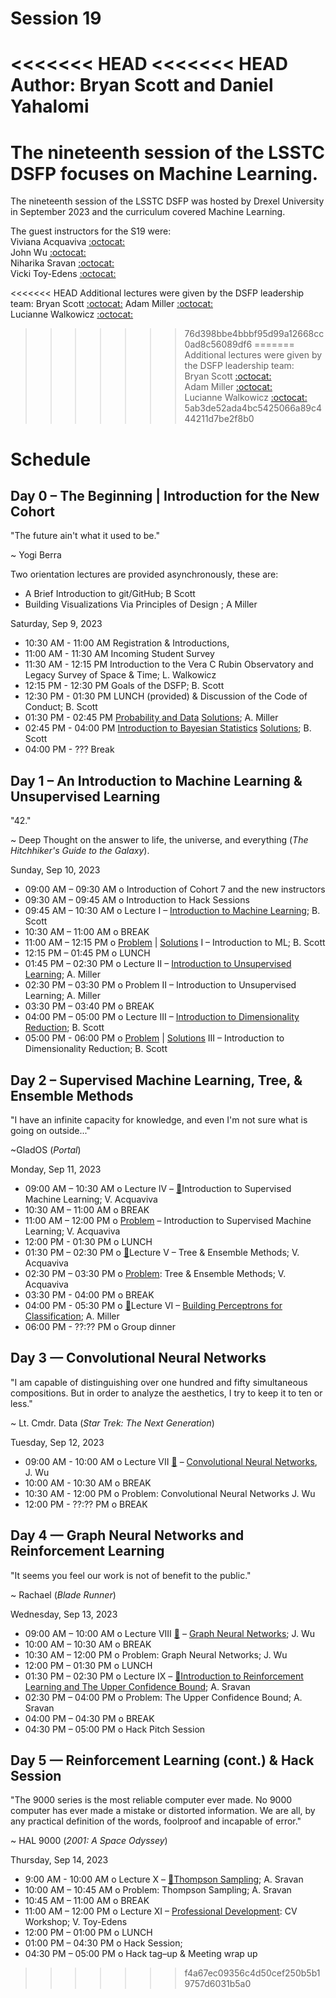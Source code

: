 # Session 19

<<<<<<< HEAD
<<<<<<< HEAD
Author: Bryan Scott and Daniel Yahalomi
=======
The nineteenth session of the LSSTC DSFP focuses on Machine Learning. 
=======
The nineteenth session of the LSSTC DSFP was hosted by Drexel University in September 2023 and the curriculum covered Machine Learning. 

The guest instructors for the S19 were:  
Viviana Acquaviva [:octocat:](https://github.com/vacquaviva)  
John Wu [:octocat:](https://github.com/jwuphysics)  
Niharika Sravan [:octocat:](https://github.com/niharika-sravan)  
Vicki Toy-Edens [:octocat:](https://github.com/vtoyedens)

<<<<<<< HEAD
Additional lectures were given by the DSFP leadership team: 
Bryan Scott [:octocat:](https://github.com/bscot)
Adam Miller [:octocat:](https://github.com/adamamiller)  
Lucianne Walkowicz [:octocat:](https://github.com/lmwalkowicz)
>>>>>>> 76d398bbe4bbbf95d99a12668cc0ad8c56089df6
=======
Additional lectures were given by the DSFP leadership team:  
Bryan Scott [:octocat:](https://github.com/bscot)  
Adam Miller [:octocat:](https://github.com/adamamiller)   
Lucianne Walkowicz [:octocat:](https://github.com/lmwalkowicz)  
>>>>>>> 5ab3de52ada4bc5425066a89c444211d7be2f8b0

# Schedule

## Day 0 – The Beginning | Introduction for the New Cohort

"The future ain't what it used to be."

~ Yogi Berra

Two orientation lectures are provided asynchronously, these are:
- A Brief Introduction to git/GitHub; B Scott 
- Building Visualizations Via Principles of Design ; A Miller

Saturday, Sep 9, 2023 

* 10:30 AM - 11:00 AM Registration & Introductions,
* 11:00 AM - 11:30 AM Incoming Student Survey 
* 11:30 AM - 12:15 PM Introduction to the Vera C Rubin Observatory and Legacy Survey of Space & Time; L. Walkowicz
* 12:15 PM - 12:30 PM Goals of the DSFP; B. Scott
* 12:30 PM - 01:30 PM LUNCH (provided) & Discussion of the Code of Conduct; B. Scott
* 01:30 PM - 02:45 PM [Probability and Data](./day0/ProbabilityAndData.ipynb) [Solutions](./day0/ProbabilityAndDataSolutions.ipynb); A. Miller 
* 02:45 PM - 04:00 PM [Introduction to Bayesian Statistics](./day0/IntroductiontoBayesianReasoningNoSolutions.ipynb) [Solutions](./day0/IntroductiontoBayesianReasoning.ipynb); B. Scott
* 04:00 PM - ??? Break
 
## Day 1 – An Introduction to Machine Learning & Unsupervised Learning 

"42."

~ Deep Thought on the answer to life, the universe, and everything (*The Hitchhiker's Guide to the Galaxy*). 

Sunday, Sep 10, 2023

 * 09:00 AM – 09:30 AM  o  Introduction of Cohort 7 and the new instructors
 * 09:30 AM – 09:45 AM  o  Introduction to Hack Sessions
 * 09:45 AM – 10:30 AM  o  Lecture I – [Introduction to Machine Learning](./day1/IntroductiontoML.ipynb); B. Scott
 * 10:30 AM – 11:00 AM  o  BREAK
 * 11:00 AM – 12:15 PM  o  [Problem](./day1/MLTutorialNoSolutions.ipynb) | [Solutions](./day1/IntroductiontoMLTutorial.ipynb) I – Introduction to ML; B. Scott
 * 12:15 PM – 01:45 PM  o  LUNCH
 * 01:45 PM – 02:30 PM  o  Lecture II – [Introduction to Unsupervised Learning](./day1/IntroductionToUnsupervisedLearning.ipynb); A. Miller
 * 02:30 PM – 03:30 PM  o  Problem II – Introduction to Unsupervised Learning; A. Miller
 * 03:30 PM – 03:40 PM  o  BREAK
 * 04:00 PM – 05:00 PM  o  Lecture III – [Introduction to Dimensionality Reduction](./day1/DimensionalityReduction.ipynb); B. Scott
 * 05:00 PM - 06:00 PM  o [Problem](./day1/DimensionalityReductionNoSolutions.ipynb) | [Solutions](./day1/DimensionalityReductionTutorial.ipynb) III – Introduction to Dimensionality Reduction; B. Scott
 
## Day 2 – Supervised Machine Learning, Tree, & Ensemble Methods 

"I have an infinite capacity for knowledge, and even I'm not sure what is going on outside..."

~GladOS (*Portal*)


Monday, Sep 11, 2023

 * 09:00 AM – 10:30 AM  o Lecture IV – [🎥](https://youtu.be/ZGoWHGnhfxI)Introduction to Supervised Machine Learning; V. Acquaviva
 * 10:30 AM – 11:00 AM  o  BREAK
 * 11:00 AM – 12:00 PM  o [Problem](./day2/SGClassificationToFill.ipynb) – Introduction to Supervised Machine Learning; V. Acquaviva
 * 12:00 PM - 01:30 PM o LUNCH 
 * 01:30 PM – 02:30 PM  o [🎥](https://youtu.be/kcWc1SO7VwU)Lecture V – Tree & Ensemble Methods; V. Acquaviva
 * 02:30 PM – 03:30 PM  o [Problem](./day2/Baggingand20Boosting.ipynb): Tree & Ensemble Methods; V. Acquaviva
 * 03:30 PM - 04:00 PM o BREAK 
 * 04:00 PM - 05:30 PM o [🎥](https://youtu.be/Rd9rxmkZvO0)Lecture VI – [Building Perceptrons for Classification](day2/BuildingPerceptronsForClassification.ipynb); A. Miller 
 * 06:00 PM - ??:?? PM o Group dinner 
 
## Day 3 — Convolutional Neural Networks 

"I am capable of distinguishing over one hundred and fifty simultaneous compositions. But in order to analyze the aesthetics, I try to keep it to ten or less."

~ Lt. Cmdr. Data (*Star Trek: The Next Generation*)

Tuesday, Sep 12, 2023

* 09:00 AM - 10:00 AM o Lecture VII [:movie_camera:](https://www.youtube.com/watch?v=E_GZ4jTqAIU) – [Convolutional Neural Networks](./day3/ConvolutionalNeuralNetworks.ipynb), J. Wu 
* 10:00 AM - 10:30 AM o BREAK
* 10:30 AM - 12:00 PM o Problem: Convolutional Neural Networks J. Wu
* 12:00 PM - ??:?? PM o BREAK

## Day 4 — Graph Neural Networks and Reinforcement Learning

"It seems you feel our work is not of benefit to the public."

~ Rachael (*Blade Runner*)

Wednesday, Sep 13, 2023 

* 09:00 AM – 10:00 AM o Lecture VIII [:movie_camera:](https://www.youtube.com/watch?v=rfqGGfnWMb0) – [Graph Neural Networks](./day4/GraphNeuralNetworks.ipynb); J. Wu
* 10:00 AM – 10:30 AM o BREAK 
* 10:30 AM – 12:00 PM o Problem: Graph Neural Networks; J. Wu
* 12:00 PM – 01:30 PM o LUNCH 
* 01:30 PM – 02:30 PM o Lecture IX – [🎥](https://youtu.be/x9J_wJHcAzc)[Introduction to Reinforcement Learning and The Upper Confidence Bound](https://drexel0-my.sharepoint.com/:o:/g/personal/ns3527_drexel_edu/Ek10V_6sSW9BmzSRKqR6YR0BADDdEjAZI0mpj4IuOADAGQ?e=RZ902Z); A. Sravan
* 02:30 PM – 04:00 PM o Problem: The Upper Confidence Bound; A. Sravan
* 04:00 PM – 04:30 PM o BREAK 
* 04:30 PM – 05:00 PM o Hack Pitch Session  
 
## Day 5 — Reinforcement Learning (cont.) & Hack Session

"The 9000 series is the most reliable computer ever made. No 9000 computer has ever made a mistake or distorted information. We are all, by any practical definition of the words, foolproof and incapable of error."

~ HAL 9000 (*2001: A Space Odyssey*)

Thursday, Sep 14, 2023

* 9:00 AM - 10:00  AM o Lecture X – [🎥](https://youtu.be/Dilg2HtErSw)[Thompson Sampling](https://drexel0-my.sharepoint.com/:o:/g/personal/ns3527_drexel_edu/Ek10V_6sSW9BmzSRKqR6YR0BADDdEjAZI0mpj4IuOADAGQ?e=RZ902Z); A. Sravan
* 10:00 AM – 10:45 AM o Problem: Thompson Sampling; A. Sravan
* 10:45 AM – 11:00 AM o BREAK 
* 11:00 AM – 12:00 PM o Lecture XI – [Professional Development](./day5/LSST_DSFP_prof_development_Toy-Edens.pdf): CV Workshop; V. Toy-Edens
* 12:00 PM – 01:00 PM o LUNCH 
* 01:00 PM – 04:30 PM o Hack Session;  
* 04:30 PM – 05:00 PM o Hack tag–up & Meeting wrap up 
>>>>>>> f4a67ec09356c4d50cef250b5b19757d6031b5a0
